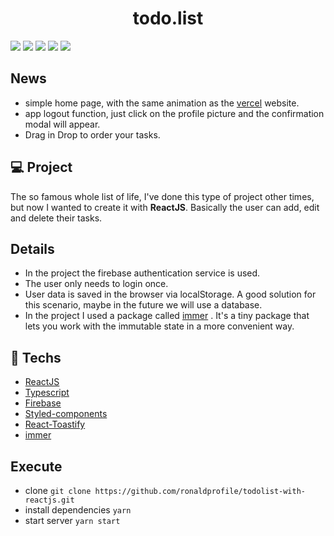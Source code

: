 <h1 align="center">todo.list</h1>

<img src="https://ik.imagekit.io/gczsuhmv3/todolist_reactjs___/page_home_AULSsxX1GC.png?updatedAt=1631738115621">
<img src="https://ik.imagekit.io/gczsuhmv3/todolist_reactjs___/Captura_de_tela_2021-09-11_165447_F_XNc6yyjns.png?updatedAt=1631390224306">
<img src="https://ik.imagekit.io/gczsuhmv3/todolist_reactjs___/Captura_de_tela_2021-09-11_165411_dlsIwfwFh.png?updatedAt=1631390234482">
<img src="https://ik.imagekit.io/gczsuhmv3/todolist_reactjs___/Captura_de_tela_2021-09-15_173435_f8VN-VQhJ.png?updatedAt=1631738115792">
<img src="https://ik.imagekit.io/gczsuhmv3/todolist_reactjs___/Captura_de_tela_2021-09-15_173716_PQQ02N4uV7.png?updatedAt=1631738259180">

## News

- simple home page, with the same animation as the [vercel](https://vercel.com) website.
- app logout function, just click on the profile picture and the confirmation modal will appear.
- Drag in Drop to order your tasks.

## 💻 Project

The so famous whole list of life, I've done this type of project other times, but now I wanted to create it with **ReactJS**. Basically the user can add, edit and delete their tasks.

## Details

- In the project the firebase authentication service is used.
- The user only needs to login once.
- User data is saved in the browser via localStorage. A good solution for this scenario, maybe in the future we will use a database.
- In the project I used a package called [immer](https://immerjs.github.io/immer/) . It's a tiny package that lets you work with the immutable state in a more convenient way.

## 🚀 Techs

- [ReactJS](https://pt-br.reactjs.org/)
- [Typescript](https://www.typescriptlang.org/)
- [Firebase](https://firebase.google.com/)
- [Styled-components](https://styled-components.com/)
- [React-Toastify](https://fkhadra.github.io/react-toastify/introduction)
- [immer](https://immerjs.github.io/immer/)

## Execute

- clone `git clone https://github.com/ronaldprofile/todolist-with-reactjs.git`
- install dependencies `yarn`
- start server `yarn start`

